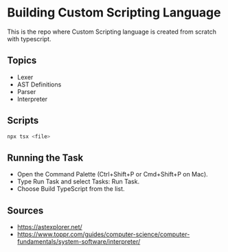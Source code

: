 # Building Custom Scripting Language

This is the repo where Custom Scripting language is created from scratch with typescript.

## Topics

- Lexer
- AST Definitions
- Parser
- Interpreter

## Scripts

```bash
npx tsx <file>
```

## Running the Task

- Open the Command Palette (Ctrl+Shift+P or Cmd+Shift+P on Mac).
- Type Run Task and select Tasks: Run Task.
- Choose Build TypeScript from the list.

## Sources

- https://astexplorer.net/
- https://www.toppr.com/guides/computer-science/computer-fundamentals/system-software/interpreter/
